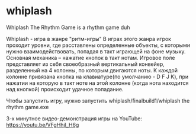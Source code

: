 # whiplash
Whiplash The Rhythm Game is a rhythm game duh

Whiplash - игра в жанре "ритм-игры" В играх этого жанра игрок проходит уровни, где расставлены определенные объекты, с которыми нужно взаимодействовать, попадая в такт играющей на фоне музыку. Основная механика – нажатие кнопок в такт нотам. Игровое поле представляет из себя своеобразный вертикальный конвейер, разделенный на 4 колонны, по которым двигаются ноты. К каждой колонне привязана кнопка на клавиатуре(по умолчанию - D F J K), при нажатии на которую в такт ноте на этой колонне (когда нота находится над кнопкой) происходит удачное попадание. 

Чтобы запустить игру, нужно запустить whiplash/finalbuild1/whiplash the rhythm game.exe

3-х минутное видео-демонстрация игры на YouTube: https://youtu.be/VFgHhjl_H6g
